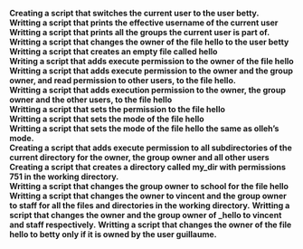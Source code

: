 **Creating a script that switches the current user to the user betty.**<br>
**Writting a script that prints the effective username of the current user**<br>
**Writting a script that prints all the groups the current user is part of.**<br>
**Writting a script that changes the owner of the file hello to the user betty**<br>
**Writting a script that creates an empty file called hello**<br>
**Writing a script that adds execute permission to the owner of the file hello**<br>
**Writting a script that adds execute permission to the owner and the group owner, and read permission to other users, to the file hello.**<br>
**Writting a script that adds execution permission to the owner, the group owner and the other users, to the file hello**<br>
**Writting a script that sets the permission to the file hello**<br>
**Writting a script that sets the mode of the file hello**<br>
**Writting a script that sets the mode of the file hello the same as olleh’s mode.**<br>
**Creating a script that adds execute permission to all subdirectories of the current directory for the owner, the group owner and all other users**<br>
**Creating a script that creates a directory called my_dir with permissions 751 in the working directory.**<br>
**Writting a script that changes the group owner to school for the file hello**
**Writting a script that changes the owner to vincent and the group owner to staff for all the files and directories in the working directory.**
**Writting a script that changes the owner and the group owner of _hello to vincent and staff respectively.**
**Writting a script that changes the owner of the file hello to betty only if it is owned by the user guillaume.**
